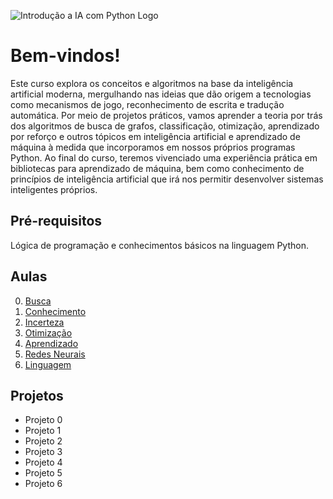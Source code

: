 ![Introdução a IA com Python Logo](https://user-images.githubusercontent.com/83607914/199511719-db07a6de-68ee-4541-9344-664f1f0d94f5.gif)

# Bem-vindos!

Este curso explora os conceitos e algoritmos na base da inteligência artificial moderna, mergulhando nas ideias que dão origem a tecnologias como mecanismos de jogo, reconhecimento de escrita e tradução automática. Por meio de projetos práticos, vamos aprender a teoria por trás dos algoritmos de busca de grafos, classificação, otimização, aprendizado por reforço e outros tópicos em inteligência artificial e aprendizado de máquina à medida que incorporamos em nossos próprios programas Python. Ao final do curso, teremos vivenciado uma experiência prática em bibliotecas para aprendizado de máquina, bem como conhecimento de princípios de inteligência artificial que irá nos permitir desenvolver sistemas inteligentes próprios.

## Pré-requisitos

Lógica de programação e conhecimentos básicos na linguagem Python.

## Aulas

0. [Busca](./Aula_0_Busca/)
1. [Conhecimento](./Aula_1_Conhecimento/)
2. [Incerteza](./Aula_2_Incerteza/)
3. [Otimização](./Aula_3_Otimiza%C3%A7%C3%A3o/)
4. [Aprendizado](./Aula_4_Aprendizado/)
5. [Redes Neurais](./Aula_5_Redes_Neurais/)
6. [Linguagem](./Aula_6_Linguagem/)

## Projetos

* Projeto 0
* Projeto 1
* Projeto 2
* Projeto 3
* Projeto 4
* Projeto 5
* Projeto 6
